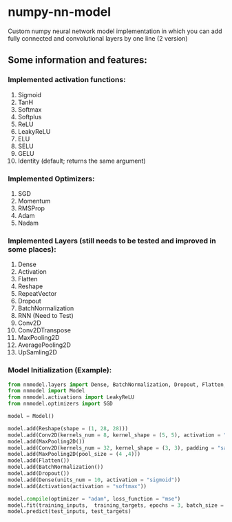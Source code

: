 # numpy-nn-model
Сustom numpy neural network model implementation in which you can add fully connected  and convolutional layers by one line (2 version)

## Some information and features:

### Implemented activation functions:
1) Sigmoid
2) TanH
3) Softmax
4) Softplus
5) ReLU
6) LeakyReLU
7) ELU
8) SELU
9) GELU
10) Identity (default; returns the same argument)

### Implemented Optimizers:
1) SGD
2) Momentum
3) RMSProp
4) Adam
5) Nadam

### Implemented Layers (still needs to be tested and improved in some places):
1) Dense
2) Activation
3) Flatten
4) Reshape
5) RepeatVector
6) Dropout
7) BatchNormalization
8) RNN (Need to Test)
9) Conv2D
10) Conv2DTranspose
11) MaxPooling2D
12) AveragePooling2D
13) UpSamling2D


### Model Initialization (Example):

```python
from nnmodel.layers import Dense, BatchNormalization, Dropout, Flatten, Reshape, Conv2D, MaxPooling2D, Activation
from nnmodel import Model
from nnmodel.activations import LeakyReLU
from nnmodel.optimizers import SGD

model = Model()

model.add(Reshape(shape = (1, 28, 28)))
model.add(Conv2D(kernels_num = 8, kernel_shape = (5, 5), activation = "relu"))
model.add(MaxPooling2D())
model.add(Conv2D(kernels_num = 32, kernel_shape = (3, 3), padding = "same", activation = LeakyReLU()))
model.add(MaxPooling2D(pool_size = (4 ,4)))
model.add(Flatten())
model.add(BatchNormalization())
model.add(Dropout())
model.add(Dense(units_num = 10, activation = "sigmoid"))
model.add(Activation(activation = "softmax"))

model.compile(optimizer = "adam", loss_function = "mse")
model.fit(training_inputs,  training_targets, epochs = 3, batch_size = 100)
model.predict(test_inputs, test_targets)
```

